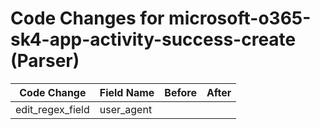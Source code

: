 # Code Changes for microsoft-o365-sk4-app-activity-success-create (Parser)

| Code Change | Field Name | Before | After |
|-------------|------------|--------|-------|
| edit_regex_field | user_agent |  |  |